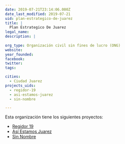 ```yaml
---
date: 2019-07-21T23:14:06.000Z
date_last_modified: 2019-07-21
uid: plan-estrategico-de-juarez
title: |
  Plan Estrategico De Juarez
legal_name: 
description: |
  
org_type: Organización civil sin fines de lucro (ONG)
website: 
year_founded: 
facebook: 
twitter: 
tags:

cities: 
  - Ciudad Juarez
projects_uids:
  - regidor-19
  - asi-estamos-juarez
  - sin-nombre

---
```


Esta organización tiene los siguientes proyectos:

- [Regidor 19](/proyectos/regidor-19)
- [Así Estamos Juarez](/proyectos/asi-estamos-juarez)
- [Sin Nombre](/proyectos/sin-nombre)
